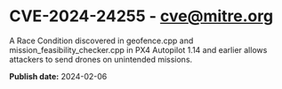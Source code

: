 # CVE-2024-24255 - cve@mitre.org

A Race Condition discovered in geofence.cpp and mission_feasibility_checker.cpp in PX4 Autopilot 1.14 and earlier allows attackers to send drones on unintended missions.

**Publish date:** 2024-02-06
